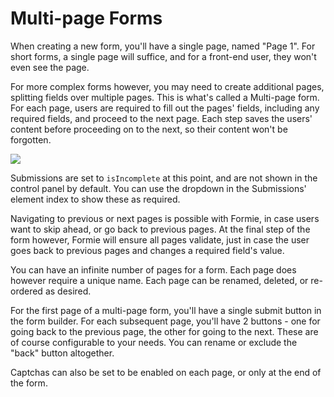 # Multi-page Forms
When creating a new form, you'll have a single page, named "Page 1". For short forms, a single page will suffice, and for a front-end user, they won't even see the page.

For more complex forms however, you may need to create additional pages, splitting fields over multiple pages. This is what's called a Multi-page form. For each page, users are required to fill out the pages' fields, including any required fields, and proceed to the next page. Each step saves the users' content before proceeding on to the next, so their content won't be forgotten.

<img src="https://verbb.imgix.net/plugins/formie/formie-pages.png" />

Submissions are set to `isIncomplete` at this point, and are not shown in the control panel by default. You can use the dropdown in the Submissions' element index to show these as required.

Navigating to previous or next pages is possible with Formie, in case users want to skip ahead, or go back to previous pages. At the final step of the form however, Formie will ensure all pages validate, just in case the user goes back to previous pages and changes a required field's value.

You can have an infinite number of pages for a form. Each page does however require a unique name. Each page can be renamed, deleted, or re-ordered as desired.

For the first page of a multi-page form, you'll have a single submit button in the form builder. For each subsequent page, you'll have 2 buttons - one for going back to the previous page, the other for going to the next. These are of course configurable to your needs. You can rename or exclude the "back" button altogether.

Captchas can also be set to be enabled on each page, or only at the end of the form.